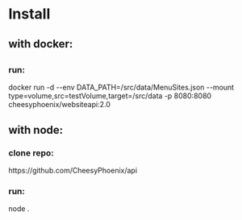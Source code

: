 <h1>Install</h1>

<h2>with docker:<h2>
  <h3>run:</h3> docker run -d --env DATA_PATH=/src/data/MenuSites.json --mount type=volume,src=testVolume,target=/src/data -p 8080:8080 cheesyphoenix/websiteapi:2.0
 
<h2>with node:</h3>
  <h3>clone repo:</h3> https://github.com/CheesyPhoenix/api </br>
  <h3>run:</h3> node .
  
